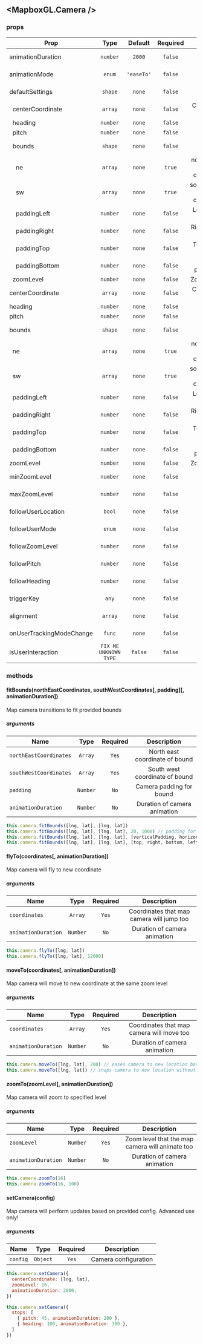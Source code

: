 ## <MapboxGL.Camera />
### 

### props
| Prop | Type | Default | Required | Description |
| ---- | :--: | :-----: | :------: | :----------: |
| animationDuration | `number` | `2000` | `false` | FIX ME NO DESCRIPTION |
| animationMode | `enum` | `'easeTo'` | `false` | FIX ME NO DESCRIPTION |
| defaultSettings | `shape` | `none` | `false` | FIX ME NO DESCRIPTION |
| &nbsp;&nbsp;centerCoordinate | `array` | `none` | `false` | Center coordinate on map [lng, lat] |
| &nbsp;&nbsp;heading | `number` | `none` | `false` | Heading on map |
| &nbsp;&nbsp;pitch | `number` | `none` | `false` | Pitch on map |
| &nbsp;&nbsp;bounds | `shape` | `none` | `false` | FIX ME NO DESCRIPTION |
| &nbsp;&nbsp;&nbsp;&nbsp;ne | `array` | `none` | `true` | northEastCoordinates - North east coordinate of bound |
| &nbsp;&nbsp;&nbsp;&nbsp;sw | `array` | `none` | `true` | southWestCoordinates - North east coordinate of bound |
| &nbsp;&nbsp;&nbsp;&nbsp;paddingLeft | `number` | `none` | `false` | Left camera padding for bounds |
| &nbsp;&nbsp;&nbsp;&nbsp;paddingRight | `number` | `none` | `false` | Right camera padding for bounds |
| &nbsp;&nbsp;&nbsp;&nbsp;paddingTop | `number` | `none` | `false` | Top camera padding for bounds |
| &nbsp;&nbsp;&nbsp;&nbsp;paddingBottom | `number` | `none` | `false` | Bottom camera padding for bounds |
| &nbsp;&nbsp;zoomLevel | `number` | `none` | `false` | Zoom level of the map |
| centerCoordinate | `array` | `none` | `false` | Center coordinate on map [lng, lat] |
| heading | `number` | `none` | `false` | Heading on map |
| pitch | `number` | `none` | `false` | Pitch on map |
| bounds | `shape` | `none` | `false` | FIX ME NO DESCRIPTION |
| &nbsp;&nbsp;ne | `array` | `none` | `true` | northEastCoordinates - North east coordinate of bound |
| &nbsp;&nbsp;sw | `array` | `none` | `true` | southWestCoordinates - North east coordinate of bound |
| &nbsp;&nbsp;paddingLeft | `number` | `none` | `false` | Left camera padding for bounds |
| &nbsp;&nbsp;paddingRight | `number` | `none` | `false` | Right camera padding for bounds |
| &nbsp;&nbsp;paddingTop | `number` | `none` | `false` | Top camera padding for bounds |
| &nbsp;&nbsp;paddingBottom | `number` | `none` | `false` | Bottom camera padding for bounds |
| zoomLevel | `number` | `none` | `false` | Zoom level of the map |
| minZoomLevel | `number` | `none` | `false` | FIX ME NO DESCRIPTION |
| maxZoomLevel | `number` | `none` | `false` | FIX ME NO DESCRIPTION |
| followUserLocation | `bool` | `none` | `false` | FIX ME NO DESCRIPTION |
| followUserMode | `enum` | `none` | `false` | FIX ME NO DESCRIPTION |
| followZoomLevel | `number` | `none` | `false` | FIX ME NO DESCRIPTION |
| followPitch | `number` | `none` | `false` | FIX ME NO DESCRIPTION |
| followHeading | `number` | `none` | `false` | FIX ME NO DESCRIPTION |
| triggerKey | `any` | `none` | `false` | FIX ME NO DESCRIPTION |
| alignment | `array` | `none` | `false` | FIX ME NO DESCRIPTION |
| onUserTrackingModeChange | `func` | `none` | `false` | FIX ME NO DESCRIPTION |
| isUserInteraction | `FIX ME UNKNOWN TYPE` | `false` | `false` | FIX ME NO DESCRIPTION |

### methods
#### fitBounds(northEastCoordinates, southWestCoordinates[, padding][, animationDuration])

Map camera transitions to fit provided bounds

##### arguments
| Name | Type | Required | Description  |
| ---- | :--: | :------: | :----------: |
| `northEastCoordinates` | `Array` | `Yes` | North east coordinate of bound |
| `southWestCoordinates` | `Array` | `Yes` | South west coordinate of bound |
| `padding` | `Number` | `No` | Camera padding for bound |
| `animationDuration` | `Number` | `No` | Duration of camera animation |



```javascript
this.camera.fitBounds([lng, lat], [lng, lat])
this.camera.fitBounds([lng, lat], [lng, lat], 20, 1000) // padding for all sides
this.camera.fitBounds([lng, lat], [lng, lat], [verticalPadding, horizontalPadding], 1000)
this.camera.fitBounds([lng, lat], [lng, lat], [top, right, bottom, left], 1000)
```


#### flyTo(coordinates[, animationDuration])

Map camera will fly to new coordinate

##### arguments
| Name | Type | Required | Description  |
| ---- | :--: | :------: | :----------: |
| `coordinates` | `Array` | `Yes` | Coordinates that map camera will jump too |
| `animationDuration` | `Number` | `No` | Duration of camera animation |



```javascript
this.camera.flyTo([lng, lat])
this.camera.flyTo([lng, lat], 12000)
```


#### moveTo(coordinates[, animationDuration])

Map camera will move to new coordinate at the same zoom level

##### arguments
| Name | Type | Required | Description  |
| ---- | :--: | :------: | :----------: |
| `coordinates` | `Array` | `Yes` | Coordinates that map camera will move too |
| `animationDuration` | `Number` | `No` | Duration of camera animation |



```javascript
this.camera.moveTo([lng, lat], 200) // eases camera to new location based on duration
this.camera.moveTo([lng, lat]) // snaps camera to new location without any easing
```


#### zoomTo(zoomLevel[, animationDuration])

Map camera will zoom to specified level

##### arguments
| Name | Type | Required | Description  |
| ---- | :--: | :------: | :----------: |
| `zoomLevel` | `Number` | `Yes` | Zoom level that the map camera will animate too |
| `animationDuration` | `Number` | `No` | Duration of camera animation |



```javascript
this.camera.zoomTo(16)
this.camera.zoomTo(16, 100)
```


#### setCamera(config)

Map camera will perform updates based on provided config. Advanced use only!

##### arguments
| Name | Type | Required | Description  |
| ---- | :--: | :------: | :----------: |
| `config` | `Object` | `Yes` | Camera configuration |



```javascript
this.camera.setCamera({
  centerCoordinate: [lng, lat],
  zoomLevel: 16,
  animationDuration: 2000,
})

this.camera.setCamera({
  stops: [
    { pitch: 45, animationDuration: 200 },
    { heading: 180, animationDuration: 300 },
  ]
})
```



